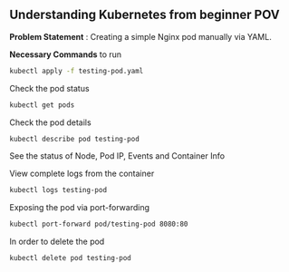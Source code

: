 ## Understanding Kubernetes from beginner POV

**Problem Statement** : Creating a simple Nginx pod manually via YAML.


**Necessary Commands** to run

```bash
kubectl apply -f testing-pod.yaml
```

Check the pod status

```bash
kubectl get pods
```

Check the pod details

```bash
kubectl describe pod testing-pod
```

See the status of Node, Pod IP, Events and Container Info


View complete logs from the container

```bash
kubectl logs testing-pod
```


Exposing the pod via port-forwarding

```bash
kubectl port-forward pod/testing-pod 8080:80
```

In order to delete the pod

```bash
kubectl delete pod testing-pod
```